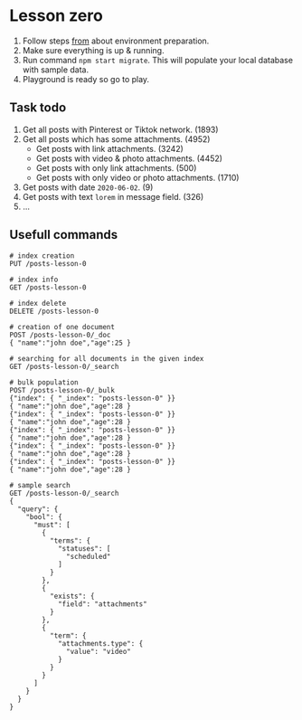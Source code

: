 # Lesson zero

1. Follow steps [from](../) about environment preparation.
2. Make sure everything is up & running.
3. Run command `npm start migrate`. This will populate your local database with sample data.
4. Playground is ready so go to play.

## Task todo
1. Get all posts with Pinterest or Tiktok network. (1893)
1. Get all posts which has some attachments. (4952)
    * Get posts with link attachments. (3242)
    * Get posts with video & photo attachments. (4452)
    * Get posts with only link attachments. (500)
    * Get posts with only video or photo attachments. (1710)
1. Get posts with date `2020-06-02`. (9)
1. Get posts with text `lorem` in message field. (326)
1. ...

## Usefull commands

```
# index creation
PUT /posts-lesson-0

# index info
GET /posts-lesson-0

# index delete
DELETE /posts-lesson-0

# creation of one document
POST /posts-lesson-0/_doc
{ "name":"john doe","age":25 }

# searching for all documents in the given index
GET /posts-lesson-0/_search

# bulk population 
POST /posts-lesson-0/_bulk
{"index": { "_index": "posts-lesson-0" }}
{ "name":"john doe","age":28 }
{"index": { "_index": "posts-lesson-0" }}
{ "name":"john doe","age":28 }
{"index": { "_index": "posts-lesson-0" }}
{ "name":"john doe","age":28 }
{"index": { "_index": "posts-lesson-0" }}
{ "name":"john doe","age":28 }
{"index": { "_index": "posts-lesson-0" }}
{ "name":"john doe","age":28 }

# sample search
GET /posts-lesson-0/_search
{
  "query": {
    "bool": {
      "must": [
        {
          "terms": {
            "statuses": [
              "scheduled"
            ]
          }
        },
        {
          "exists": {
            "field": "attachments"
          }
        },
        {
          "term": {
            "attachments.type": {
              "value": "video"
            }
          }
        }
      ]
    }
  }
}
```